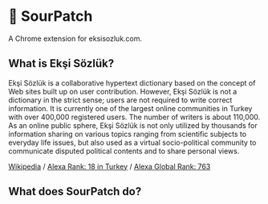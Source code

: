 # 🍋 SourPatch
A Chrome extension for eksisozluk.com.
 
## What is Ekşi Sözlük?
Ekşi Sözlük is a collaborative hypertext dictionary based on the concept of Web sites built up on user contribution. However, Ekşi Sözlük is not a dictionary in the strict sense; users are not required to write correct information. It is currently one of the largest online communities in Turkey with over 400,000 registered users. The number of writers is about 110,000. As an online public sphere, Ekşi Sözlük is not only utilized by thousands for information sharing on various topics ranging from scientific subjects to everyday life issues, but also used as a virtual socio-political community to communicate disputed political contents and to share personal views.

[Wikipedia](https://en.wikipedia.org/wiki/Ek%C5%9Fi_S%C3%B6zl%C3%BCk) / [Alexa Rank: 18 in Turkey](https://www.alexa.com/topsites/countries/TR) / [Alexa Global Rank: 763](https://www.alexa.com/siteinfo/eksisozluk.com)
 
## What does SourPatch do?
